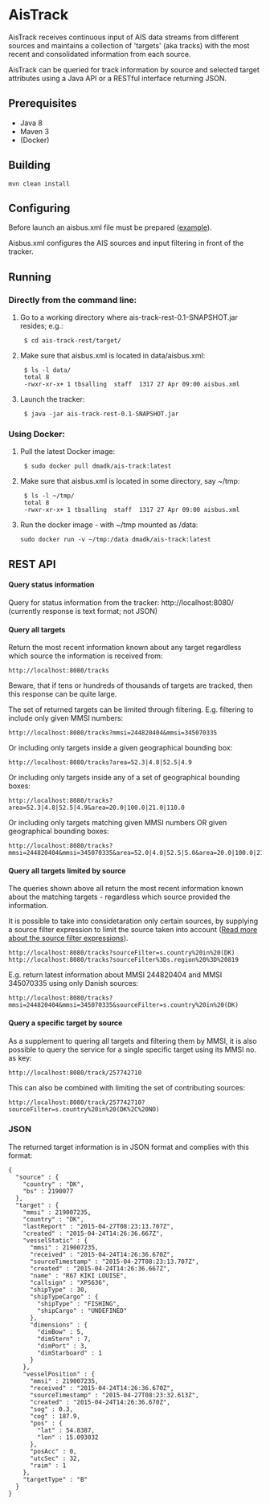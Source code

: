 AisTrack
========

AisTrack receives continuous input of AIS data streams from different sources
and maintains a collection of 'targets' (aka tracks) with the most recent and consolidated information from each source.

AisTrack can be queried for track information by source and selected target
attributes using a Java API or a RESTful interface returning JSON.

## Prerequisites

* Java 8
* Maven 3
* (Docker)

## Building ##

	mvn clean install

## Configuring ##

Before launch an aisbus.xml file must be prepared
([example](https://github.com/dma-ais/AisTrack/blob/master/ais-track-common/src/main/resources/aisbus.xml)).

Aisbus.xml configures the AIS sources and input filtering in front of the tracker.


## Running ##

### Directly from the command line:

1. Go to a working directory where ais-track-rest-0.1-SNAPSHOT.jar resides; e.g.:
  
        $ cd ais-track-rest/target/

1. Make sure that aisbus.xml is located in data/aisbus.xml:

        $ ls -l data/
        total 8
        -rwxr-xr-x+ 1 tbsalling  staff  1317 27 Apr 09:00 aisbus.xml

1. Launch the tracker:

        $ java -jar ais-track-rest-0.1-SNAPSHOT.jar

### Using Docker:

1. Pull the latest Docker image:

        $ sudo docker pull dmadk/ais-track:latest

1. Make sure that aisbus.xml is located in some directory, say ~/tmp:

        $ ls -l ~/tmp/
        total 8
        -rwxr-xr-x+ 1 tbsalling  staff  1317 27 Apr 09:00 aisbus.xml

1. Run the docker image - with ~/tmp mounted as /data:

       sudo docker run -v ~/tmp:/data dmadk/ais-track:latest

## REST API ##

#### Query status information
Query for status information from the tracker:
	http://localhost:8080/
(currently response is text format; not JSON)

#### Query all targets
Return the most recent information known about any target regardless which source the information is received from:

	http://localhost:8080/tracks

Beware, that if tens or hundreds of thousands of targets are tracked, then this response can be quite large.

The set of returned targets can be limited through filtering. E.g. filtering to include only given MMSI numbers:

	http://localhost:8080/tracks?mmsi=244820404&mmsi=345070335

Or including only targets inside a given geographical bounding box:

	http://localhost:8080/tracks?area=52.3|4.8|52.5|4.9

Or including only targets inside any of a set of geographical bounding boxes:

	http://localhost:8080/tracks?area=52.3|4.8|52.5|4.9&area=20.0|100.0|21.0|110.0

Or including only targets matching given MMSI numbers OR given geographical bounding boxes:

	http://localhost:8080/tracks?mmsi=244820404&mmsi=345070335&area=52.0|4.0|52.5|5.0&area=20.0|100.0|21.0|110.0

#### Query all targets limited by source
The queries shown above all return the most recent information known about the
matching targets - regardless which source provided the information.

It is possible to take into considetaration only certain sources, by supplying a source filter expression to limit the source taken into account ([Read more about the source filter expressions](https://github.com/dma-ais/AisLib#filtering-on-packets-source)).

	http://localhost:8080/tracks?sourceFilter=s.country%20in%20(DK)
	http://localhost:8080/tracks?sourceFilter%3Ds.region%20%3D%20819

E.g. return latest information about MMSI 244820404 and MMSI 345070335 using only Danish sources:

	http://localhost:8080/tracks?mmsi=244820404&mmsi=345070335&sourceFilter=s.country%20in%20(DK)

#### Query a specific target by source
As a supplement to quering all targets and filtering them by MMSI, it is also possible to query the service for a single specific target using its MMSI no. as key:

	http://localhost:8080/track/257742710

This can also be combined with limiting the set of contributing sources:

	http://localhost:8080/track/257742710?sourceFilter=s.country%20in%20(DK%2C%20NO)

### JSON

The returned target information is in JSON format and complies with this format:

	{
	  "source" : {
	    "country" : "DK",
	    "bs" : 2190077
	  },
	  "target" : {
	    "mmsi" : 219007235,
	    "country" : "DK",
	    "lastReport" : "2015-04-27T08:23:13.707Z",
	    "created" : "2015-04-24T14:26:36.667Z",
	    "vesselStatic" : {
	      "mmsi" : 219007235,
	      "received" : "2015-04-24T14:26:36.670Z",
	      "sourceTimestamp" : "2015-04-27T08:23:13.707Z",
	      "created" : "2015-04-24T14:26:36.667Z",
	      "name" : "R67 KIKI LOUISE",
	      "callsign" : "XP5636",
	      "shipType" : 30,
	      "shipTypeCargo" : {
	        "shipType" : "FISHING",
	        "shipCargo" : "UNDEFINED"
	      },
	      "dimensions" : {
	        "dimBow" : 5,
	        "dimStern" : 7,
	        "dimPort" : 3,
	        "dimStarboard" : 1
	      }
	    },
	    "vesselPosition" : {
	      "mmsi" : 219007235,
	      "received" : "2015-04-24T14:26:36.670Z",
	      "sourceTimestamp" : "2015-04-27T08:23:32.613Z",
	      "created" : "2015-04-24T14:26:36.670Z",
	      "sog" : 0.3,
	      "cog" : 187.9,
	      "pos" : {
	        "lat" : 54.8387,
	        "lon" : 15.093032
	      },
	      "posAcc" : 0,
	      "utcSec" : 32,
	      "raim" : 1
	    },
	    "targetType" : "B"
	  }
	}
